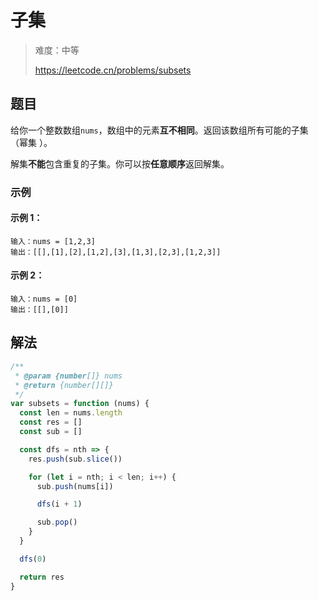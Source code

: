 # 子集

> 难度：中等
>
> https://leetcode.cn/problems/subsets

## 题目

给你一个整数数组`nums`，数组中的元素**互不相同**。返回该数组所有可能的子集（幂集
）。

解集**不能**包含重复的子集。你可以按**任意顺序**返回解集。

### 示例

#### 示例 1：

```
输入：nums = [1,2,3]
输出：[[],[1],[2],[1,2],[3],[1,3],[2,3],[1,2,3]]
```

#### 示例 2：

```
输入：nums = [0]
输出：[[],[0]]
```

## 解法

```javascript
/**
 * @param {number[]} nums
 * @return {number[][]}
 */
var subsets = function (nums) {
  const len = nums.length
  const res = []
  const sub = []

  const dfs = nth => {
    res.push(sub.slice())

    for (let i = nth; i < len; i++) {
      sub.push(nums[i])

      dfs(i + 1)

      sub.pop()
    }
  }

  dfs(0)

  return res
}
```
